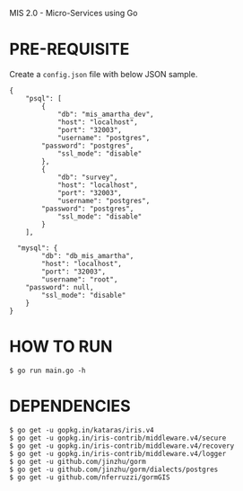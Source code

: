 MIS 2.0 - Micro-Services using Go

# PRE-REQUISITE

Create a `config.json` file with below JSON sample.

```
{
	"psql": [
		{
			"db": "mis_amartha_dev",
			"host": "localhost",
			"port": "32003",
			"username": "postgres",
	    "password": "postgres",
			"ssl_mode": "disable"
		},
		{
			"db": "survey",
			"host": "localhost",
			"port": "32003",
			"username": "postgres",
	    "password": "postgres",
			"ssl_mode": "disable"
		}
	],

  "mysql": {
		"db": "db_mis_amartha",
		"host": "localhost",
		"port": "32003",
		"username": "root",
    "password": null,
		"ssl_mode": "disable"
	}
}
```

# HOW TO RUN

```
$ go run main.go -h
```

# DEPENDENCIES

```
$ go get -u gopkg.in/kataras/iris.v4
$ go get -u gopkg.in/iris-contrib/middleware.v4/secure
$ go get -u gopkg.in/iris-contrib/middleware.v4/recovery
$ go get -u gopkg.in/iris-contrib/middleware.v4/logger
$ go get -u github.com/jinzhu/gorm
$ go get -u github.com/jinzhu/gorm/dialects/postgres
$ go get -u github.com/nferruzzi/gormGIS
```
